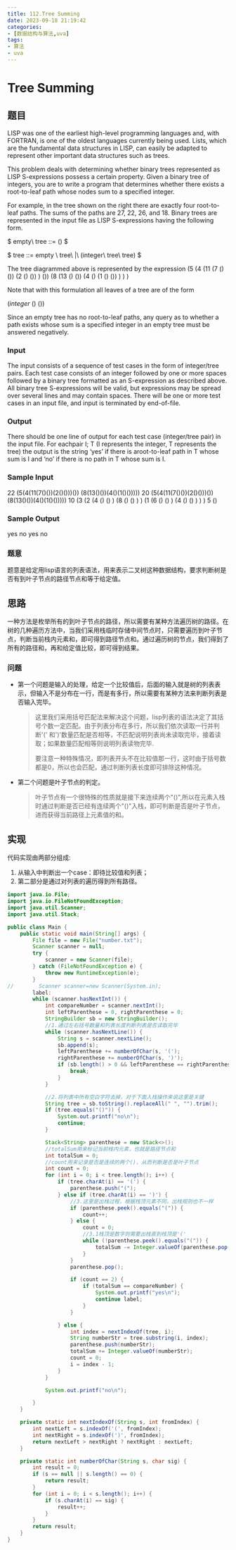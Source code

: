 ```yaml
---
title: 112.Tree Summing
date: 2023-09-18 21:19:42
categories:
- [数据结构与算法,uva]
tags:
- 算法
- uva
---
```


# Tree Summing

## 题目

LISP was one of the earliest high-level programming languages and, with FORTRAN, is one of the oldest languages currently being used. Lists, which are the fundamental data structures in LISP, can easily be adapted to represent other important data structures such as trees.

This problem deals with determining whether binary trees represented as LISP S-expressions possess a certain property.
Given a binary tree of integers, you are to write a program that determines whether there exists a root-to-leaf path whose nodes sum to a specified integer.

For example, in the tree shown on the right there are exactly four root-to-leaf paths. The sums of the paths are 27, 22, 26, and 18. Binary trees are represented in the input file as LISP S-expressions having the following form.

$
empty\ tree ::= ()
$

$
tree ::= empty \ tree\ |\ (integer\ tree\ tree)
$

The tree diagrammed above is represented by the expression
(5 (4 (11 (7 () ()) (2 () ()) ) ()) (8 (13 () ()) (4 () (1 () ()) ) ) )

Note that with this formulation all leaves of a tree are of the form

$(integer\ ()\ () )$

Since an empty tree has no root-to-leaf paths, any query as to whether a path exists whose sum is a specified integer in an empty tree must be answered negatively.

### Input

The input consists of a sequence of test cases in the form of integer/tree pairs. Each test case consists of an integer followed by one or more spaces followed by a binary tree formatted as an S-expression as described above. All binary tree S-expressions will be valid, but expressions may be spread over
several lines and may contain spaces. There will be one or more test cases in an input file, and input is terminated by end-of-file.

### Output

There should be one line of output for each test case (integer/tree pair) in the input file. For eachpair I; T (I represents the integer, T represents the tree) the output is the string ‘yes’ if there is aroot-to-leaf path in T whose sum is I and ‘no’ if there is no path in T whose sum is I.

### Sample Input

22 (5(4(11(7()())(2()()))()) (8(13()())(4()(1()()))))
20 (5(4(11(7()())(2()()))()) (8(13()())(4()(1()()))))
10 (3
(2 (4 () () )
(8 () () ) )
(1 (6 () () )
(4 () () ) ) )
5 ()

### Sample Output

yes
no
yes
no

### 题意

题意是给定用lisp语言的列表语法，用来表示二叉树这种数据结构，要求判断树是否有到叶子节点的路径节点和等于给定值。

## 思路

一种方法是枚举所有的到叶子节点的路径，所以需要有某种方法遍历树的路径。在树的几种遍历方法中，当我们采用栈临时存储中间节点时，只需要遍历到叶子节点，判断当前栈内元素和，即可得到路径节点和。通过遍历树的节点，我们得到了所有的路径和，再和给定值比较，即可得到结果。

### 问题

* 第一个问题是输入的处理，给定一个比较值后，后面的输入就是树的列表表示，但输入不是分布在一行，而是有多行，所以需要有某种方法来判断列表是否输入完毕。
    >这里我们采用括号匹配法来解决这个问题，lisp列表的语法决定了其括号个数一定匹配。由于列表分布在多行，所以我们依次读取一行并判断'(' 和')'数量匹配是否相等，不匹配说明列表尚未读取完毕，接着读取；如果数量匹配相等则说明列表读物完毕.
    >
    >要注意一种特殊情况，即列表开头不在比较值那一行，这时由于括号数都是0，所以也会匹配，通过判断列表长度即可排除这种情况。

* 第二个问题是叶子节点的判定。
    >叶子节点有一个很特殊的性质就是接下来连续两个"()",所以在元素入栈时通过判断是否已经有连续两个"()"入栈，即可判断是否是叶子节点，进而获得当前路径上元素值的和。

## 实现

代码实现由两部分组成:

1. 从输入中判断出一个case：即待比较值和列表；
2. 第二部分是通过对列表的遍历得到所有路径。

```JAVA
import java.io.File;
import java.io.FileNotFoundException;
import java.util.Scanner;
import java.util.Stack;

public class Main {
    public static void main(String[] args) {
        File file = new File("number.txt");
        Scanner scanner = null;
        try {
            scanner = new Scanner(file);
        } catch (FileNotFoundException e) {
            throw new RuntimeException(e);
        }
//        Scanner scanner=new Scanner(System.in);
        label:
        while (scanner.hasNextInt()) {
            int compareNumber = scanner.nextInt();
            int leftParenthese = 0, rightParenthese = 0;
            StringBuilder sb = new StringBuilder();
            //1.通过左右括号数量和列表长度判断列表是否读取完毕
            while (scanner.hasNextLine()) {
                String s = scanner.nextLine();
                sb.append(s);
                leftParenthese += numberOfChar(s, '(');
                rightParenthese += numberOfChar(s, ')');
                if (sb.length() > 0 && leftParenthese == rightParenthese) {
                    break;
                }
            }

            //2.将列表中所有空白字符去掉，对于下面入栈操作来说这里是关键
            String tree = sb.toString().replaceAll(" ", "").trim();
            if (tree.equals("()")) {
                System.out.printf("no\n");
                continue;
            }

            Stack<String> parenthese = new Stack<>();
            //totalSum用来标记当前栈内元素，也就是路径节点和
            int totalSum = 0;
            //count用来记录是否是连续的两个()，从而判断是否是叶子节点
            int count = 0;
            for (int i = 0; i < tree.length(); i++) {
                if (tree.charAt(i) == '(') {
                    parenthese.push("(");
                } else if (tree.charAt(i) == ')') {
                    //3.这里是出栈过程，根据栈顶元素不同，出栈规则也不一样
                    if (parenthese.peek().equals("(")) {
                        count++;
                    } else {
                        count = 0;
                        //3.1栈顶是数字则需要出栈直到栈顶是'('
                        while (!parenthese.peek().equals("(")) {
                            totalSum -= Integer.valueOf(parenthese.pop());
                        }
                    }
                    parenthese.pop();

                    if (count == 2) {
                        if (totalSum == compareNumber) {
                            System.out.printf("yes\n");
                            continue label;
                        }
                    }

                } else {
                    int index = nextIndexOf(tree, i);
                    String numberStr = tree.substring(i, index);
                    parenthese.push(numberStr);
                    totalSum += Integer.valueOf(numberStr);
                    count = 0;
                    i = index - 1;
                }
            }

            System.out.printf("no\n");

        }
    }

    private static int nextIndexOf(String s, int fromIndex) {
        int nextLeft = s.indexOf('(', fromIndex);
        int nextRight = s.indexOf(')', fromIndex);
        return nextLeft > nextRight ? nextRight : nextLeft;
    }

    private static int numberOfChar(String s, char sig) {
        int result = 0;
        if (s == null || s.length() == 0) {
            return result;
        }
        for (int i = 0; i < s.length(); i++) {
            if (s.charAt(i) == sig) {
                result++;
            }
        }
        return result;
    }
}
```
